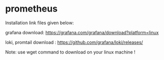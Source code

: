 # prometheus

Installation link files given below:

grafana download: https://grafana.com/grafana/download?platform=linux 

loki, promtail download : https://github.com/grafana/loki/releases/

Note: use wget command to download on your linux machine !
